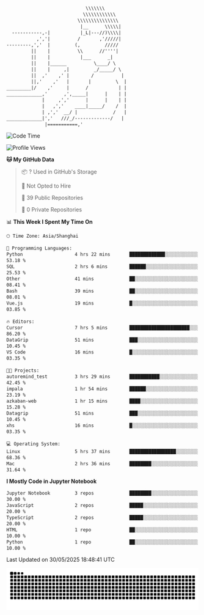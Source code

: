 ```
                             \\\\\\\
                            \\\\\\\\\\\\
                          \\\\\\\\\\\\\\\
                           |__      \\\\\|
  -----------,-|           |_L|---//)\\\\|
           ,','|          /       ,'/////|
---------,','  |         (,         /////
         ||    |          \\      //''''|
         ||    |           |___      _|
         ||    |______          \____/ \
         ||    |     ,|         _/_____/ \
         ||  ,'    ,' |        /          |
         ||,'    ,'   |       |         \  |
_________|/    ,'     |      /           | |
_____________,'      ,',_____|      |    | |
             |     ,','      |      |    | |
             |   ,','    ____|_____/    /  |
             | ,','  __/ |             /   |
_____________|','   ///_/-------------/   |
              |===========,'
```

<!--START_SECTION:waka-->
![Code Time](http://img.shields.io/badge/Code%20Time-19%20hrs%2016%20mins-blue)

![Profile Views](http://img.shields.io/badge/Profile%20Views-2-blue)

**🐱 My GitHub Data** 

> 📦 ? Used in GitHub's Storage 
 > 
> 🚫 Not Opted to Hire
 > 
> 📜 39 Public Repositories 
 > 
> 🔑 0 Private Repositories 
 > 
📊 **This Week I Spent My Time On** 

```text
🕑︎ Time Zone: Asia/Shanghai

💬 Programming Languages: 
Python                   4 hrs 22 mins       █████████████░░░░░░░░░░░░   53.18 % 
SQL                      2 hrs 6 mins        ██████░░░░░░░░░░░░░░░░░░░   25.53 % 
Other                    41 mins             ██░░░░░░░░░░░░░░░░░░░░░░░   08.41 % 
Bash                     39 mins             ██░░░░░░░░░░░░░░░░░░░░░░░   08.01 % 
Vue.js                   19 mins             █░░░░░░░░░░░░░░░░░░░░░░░░   03.85 % 

🔥 Editors: 
Cursor                   7 hrs 5 mins        ██████████████████████░░░   86.20 % 
DataGrip                 51 mins             ███░░░░░░░░░░░░░░░░░░░░░░   10.45 % 
VS Code                  16 mins             █░░░░░░░░░░░░░░░░░░░░░░░░   03.35 % 

🐱‍💻 Projects: 
autoremind_test          3 hrs 29 mins       ███████████░░░░░░░░░░░░░░   42.45 % 
impala                   1 hr 54 mins        ██████░░░░░░░░░░░░░░░░░░░   23.19 % 
azkaban-web              1 hr 15 mins        ████░░░░░░░░░░░░░░░░░░░░░   15.28 % 
Datagrip                 51 mins             ███░░░░░░░░░░░░░░░░░░░░░░   10.45 % 
xhs                      16 mins             █░░░░░░░░░░░░░░░░░░░░░░░░   03.35 % 

💻 Operating System: 
Linux                    5 hrs 37 mins       █████████████████░░░░░░░░   68.36 % 
Mac                      2 hrs 36 mins       ████████░░░░░░░░░░░░░░░░░   31.64 % 
```

**I Mostly Code in Jupyter Notebook** 

```text
Jupyter Notebook         3 repos             ████████░░░░░░░░░░░░░░░░░   30.00 % 
JavaScript               2 repos             █████░░░░░░░░░░░░░░░░░░░░   20.00 % 
TypeScript               2 repos             █████░░░░░░░░░░░░░░░░░░░░   20.00 % 
HTML                     1 repo              ██░░░░░░░░░░░░░░░░░░░░░░░   10.00 % 
Python                   1 repo              ██░░░░░░░░░░░░░░░░░░░░░░░   10.00 % 
```




 Last Updated on 30/05/2025 18:48:41 UTC
<!--END_SECTION:waka-->

<picture>
  <source media="(prefers-color-scheme: dark)" srcset="https://raw.githubusercontent.com/yuemanly/yuemanly/output/github-contribution-grid-snake-dark.svg" />
  <source media="(prefers-color-scheme: light)" srcset="https://raw.githubusercontent.com/yuemanly/yuemanly/output/github-contribution-grid-snake.svg" />
  <img alt="github-snake" src="https://raw.githubusercontent.com/yuemanly/yuemanly/output/github-contribution-grid-snake.svg" />
</picture>
<!--
**yuemanly/yuemanly** is a ✨ _special_ ✨ repository because its `README.md` (this file) appears on your GitHub profile.

Here are some ideas to get you started:

- 🔭 I’m currently working on ...
- 🌱 I’m currently learning ...
- 👯 I’m looking to collaborate on ...
- 🤔 I’m looking for help with ...
- 💬 Ask me about ...
- 📫 How to reach me: ...
- 😄 Pronouns: ...
- ⚡ Fun fact: ...
-->

